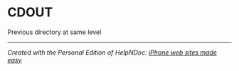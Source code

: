 # CDOUT

Previous directory at same level

***
_Created with the Personal Edition of HelpNDoc: [iPhone web sites made easy](<https://www.helpndoc.com/feature-tour/iphone-website-generation>)_
